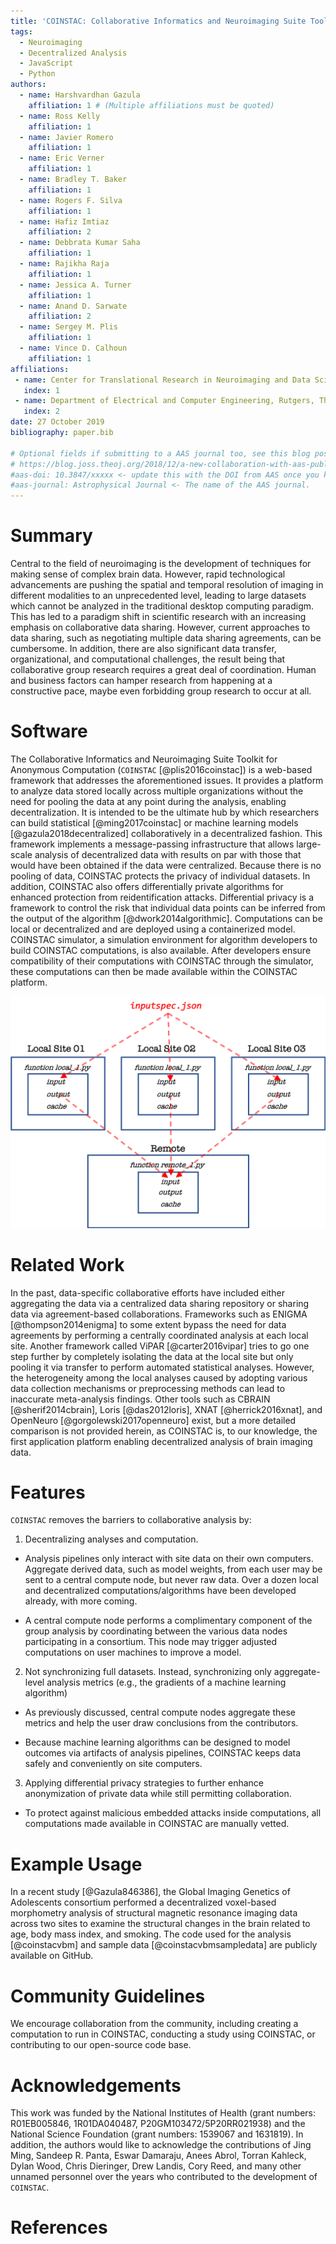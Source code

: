 ```yaml
---
title: 'COINSTAC: Collaborative Informatics and Neuroimaging Suite Toolkit for Anonymous Computation'
tags:
  - Neuroimaging
  - Decentralized Analysis
  - JavaScript
  - Python
authors:
  - name: Harshvardhan Gazula
    affiliation: 1 # (Multiple affiliations must be quoted)
  - name: Ross Kelly
    affiliation: 1
  - name: Javier Romero
    affiliation: 1
  - name: Eric Verner
    affiliation: 1
  - name: Bradley T. Baker
    affiliation: 1
  - name: Rogers F. Silva
    affiliation: 1
  - name: Hafiz Imtiaz
    affiliation: 2
  - name: Debbrata Kumar Saha
    affiliation: 1
  - name: Rajikha Raja
    affiliation: 1
  - name: Jessica A. Turner
    affiliation: 1
  - name: Anand D. Sarwate
    affiliation: 2
  - name: Sergey M. Plis
    affiliation: 1
  - name: Vince D. Calhoun
    affiliation: 1
affiliations:
 - name: Center for Translational Research in Neuroimaging and Data Science, Georgia State University, Georgia Institute of Technology, Emory University, Atlanta, GA, USA
   index: 1
 - name: Department of Electrical and Computer Engineering, Rutgers, The State University of New Jersey, Piscataway, NJ, USA
   index: 2
date: 27 October 2019
bibliography: paper.bib

# Optional fields if submitting to a AAS journal too, see this blog post:
# https://blog.joss.theoj.org/2018/12/a-new-collaboration-with-aas-publishing
#aas-doi: 10.3847/xxxxx <- update this with the DOI from AAS once you know it.
#aas-journal: Astrophysical Journal <- The name of the AAS journal.
---
```


# Summary

Central to the field of neuroimaging is the development of techniques for making 
sense of complex brain data. However, rapid technological advancements are pushing 
the spatial and temporal resolution of imaging in different modalities to an unprecedented
level, leading to large datasets which cannot be analyzed in the traditional 
desktop computing paradigm. This has led to a paradigm shift in scientific research with an 
increasing emphasis on collaborative data sharing. However, current approaches to 
data sharing, such as negotiating multiple data sharing agreements, can be cumbersome. 
In addition, there are also significant data transfer, organizational, and computational 
challenges, the result being that collaborative group research requires a great deal of 
coordination. Human and business factors can hamper research from happening at a constructive 
pace, maybe even forbidding group research to occur at all.

# Software
The Collaborative Informatics and Neuroimaging Suite Toolkit for Anonymous Computation (``COINSTAC`` [@plis2016coinstac]) is a web-based framework that addresses the aforementioned issues. It provides a platform
to analyze data stored locally across multiple organizations without the need for pooling the data at any point 
during the analysis, enabling decentralization. It is intended to be the ultimate hub by which researchers can build 
statistical [@ming2017coinstac] or machine learning models [@gazula2018decentralized] collaboratively in a decentralized fashion. This framework 
implements a message-passing infrastructure that allows large-scale analysis of decentralized data 
with results on par with those that would have been obtained if the data were centralized. Because
there is no pooling of data, COINSTAC protects the privacy of individual datasets. In addition, COINSTAC also offers differentially private algorithms for enhanced protection from reidentification attacks. Differential privacy is a framework to control the risk that individual data points can be inferred from the output of the algorithm [@dwork2014algorithmic]. Computations can be local or decentralized and are deployed using a containerized model. COINSTAC simulator, a simulation environment for algorithm developers to build COINSTAC computations, is also available. After developers ensure compatibility of their computations with COINSTAC through the simulator, these computations can then be made available within the COINSTAC platform.

![A graphical representation of decentralization in COINSTAC](coinstac-first-example.png)

# Related Work
In the past, data-specific collaborative efforts have included either aggregating the data via a centralized data sharing repository or sharing data via agreement-based collaborations. Frameworks such as ENIGMA [@thompson2014enigma] to some extent bypass the need for data agreements by performing a centrally coordinated analysis at each local site. Another framework called ViPAR [@carter2016vipar] tries to go one step further by completely isolating the data at the local site but only pooling it via transfer to perform automated statistical analyses. However, the heterogeneity among the local analyses caused by adopting various data collection mechanisms or preprocessing methods can lead to inaccurate meta-analysis findings. Other tools such as CBRAIN [@sherif2014cbrain], Loris [@das2012loris], XNAT [@herrick2016xnat], and OpenNeuro [@gorgolewski2017openneuro] exist, but a more detailed comparison is not provided herein, as COINSTAC is, to our knowledge, the first application platform enabling decentralized analysis of brain imaging data. 

# Features
``COINSTAC`` removes the barriers to collaborative analysis by:

1. Decentralizing analyses and computation.

* Analysis pipelines only interact with site data on their own computers. Aggregate derived data, such as model weights, from each user may be sent to a central compute node, but never raw data. Over a dozen local and decentralized computations/algorithms have been developed already, with more coming.

* A central compute node performs a complimentary component of the group analysis by coordinating between the various data nodes participating in a consortium. This node may trigger adjusted computations on user machines to improve a model.

2. Not synchronizing full datasets. Instead, synchronizing only aggregate-level analysis metrics (e.g., the gradients of a machine learning algorithm)

* As previously discussed, central compute nodes aggregate these metrics and help the user draw conclusions from the contributors.

* Because machine learning algorithms can be designed to model outcomes via artifacts of analysis pipelines, COINSTAC keeps data safely and conveniently on site computers.

3. Applying differential privacy strategies to further enhance anonymization of private data while still permitting collaboration.

* To protect against malicious embedded attacks inside computations, all computations made available in COINSTAC are manually vetted.

# Example Usage

In a recent study [@Gazula846386], the Global Imaging Genetics of Adolescents consortium performed a decentralized voxel-based morphometry analysis of structural magnetic resonance imaging data across two sites to examine the structural changes in the brain related to age, body mass index, and smoking. The code used for the analysis [@coinstacvbm] and sample data [@coinstacvbmsampledata] are publicly available on GitHub.

# Community Guidelines

We encourage collaboration from the community, including creating a computation to run in COINSTAC, conducting a study using COINSTAC, or contributing to our open-source code base.

# Acknowledgements

This work was funded by the National Institutes of Health (grant numbers: R01EB005846, 1R01DA040487,
P20GM103472/5P20RR021938) and the National Science Foundation (grant numbers: 1539067 and 1631819).
In addition, the authors would like to acknowledge the contributions of Jing Ming, Sandeep R. Panta, Eswar Damaraju, Anees Abrol, Torran Kahleck, Dylan Wood, Chris Dieringer, Drew Landis, Cory Reed, and many other unnamed personnel over the years
who contributed to the development of ``COINSTAC``.

# References
